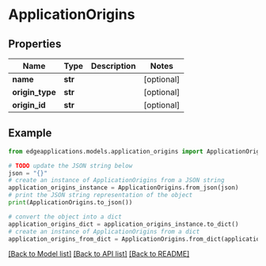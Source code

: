 # ApplicationOrigins


## Properties

Name | Type | Description | Notes
------------ | ------------- | ------------- | -------------
**name** | **str** |  | [optional] 
**origin_type** | **str** |  | [optional] 
**origin_id** | **str** |  | [optional] 

## Example

```python
from edgeapplications.models.application_origins import ApplicationOrigins

# TODO update the JSON string below
json = "{}"
# create an instance of ApplicationOrigins from a JSON string
application_origins_instance = ApplicationOrigins.from_json(json)
# print the JSON string representation of the object
print(ApplicationOrigins.to_json())

# convert the object into a dict
application_origins_dict = application_origins_instance.to_dict()
# create an instance of ApplicationOrigins from a dict
application_origins_from_dict = ApplicationOrigins.from_dict(application_origins_dict)
```
[[Back to Model list]](../README.md#documentation-for-models) [[Back to API list]](../README.md#documentation-for-api-endpoints) [[Back to README]](../README.md)


